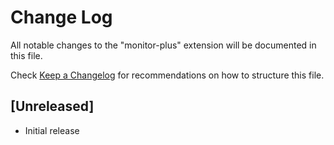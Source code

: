# Change Log

All notable changes to the "monitor-plus" extension will be documented in this file.

Check [Keep a Changelog](http://keepachangelog.com/) for recommendations on how to structure this file.

## [Unreleased]

- Initial release